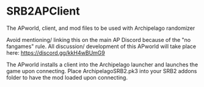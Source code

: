 # SRB2APClient
The APworld, client, and mod files to be used with Archipelago randomizer

Avoid mentioning/ linking this on the main AP Discord because of the "no fangames" rule.
All discussion/ development of this APworld will take place here:
https://discord.gg/kkH4wBUmG9

The APworld installs a client into the Archipelago launcher and launches the game upon connecting.
Place ArchipelagoSRB2.pk3 into your SRB2 addons folder to have the mod loaded upon connecting.
